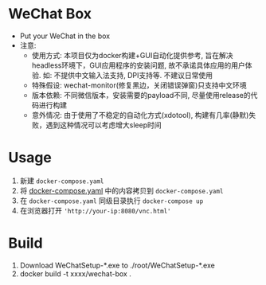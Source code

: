# WeChat Box
- Put your WeChat in the box
- 注意:
  - 使用方式: 本项目仅为docker构建+GUI自动化提供参考, 旨在解决headless环境下，GUI应用程序的安装问题, 故不承诺具体应用的用户体验. 如: 不提供中文输入法支持, DPI支持等. 不建议日常使用
  - 特殊假设: wechat-monitor(修复黑边，关闭错误弹窗)只支持中文环境
  - 版本依赖: 不同微信版本，安装需要的payload不同, 尽量使用release的代码进行构建
  - 意外情况: 由于使用了不稳定的自动化方式(xdotool), 构建有几率(静默)失败，遇到这种情况可以考虑增大sleep时间

# Usage
1. 新建 `docker-compose.yaml`
2. 将 [docker-compose.yaml](https://github.com/xineur/wechat-box/blob/master/docker-compose.yaml) 中的内容拷贝到 `docker-compose.yaml`
3. 在 `docker-compose.yaml` 同级目录执行 `docker-compose up`
4. 在浏览器打开 `'http://your-ip:8080/vnc.html'`

# Build
1. Download WeChatSetup-\*.exe to ./root/WeChatSetup-\*.exe
2. docker build -t xxxx/wechat-box .
